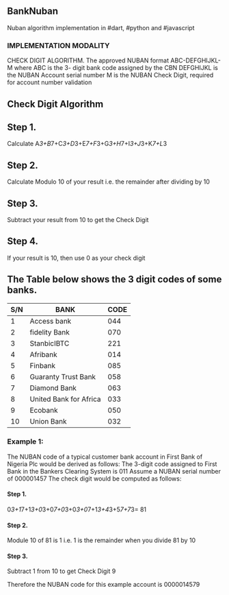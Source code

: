 ## BankNuban
Nuban algorithm implementation in #dart, #python  and  #javascript 


### IMPLEMENTATION MODALITY

CHECK DIGIT ALGORITHM. The approved NUBAN format  ABC-DEFGHIJKL-M where ABC is the 3- digit bank code assigned by the CBN DEFGHIJKL is the NUBAN Account serial number M is the NUBAN Check Digit, required for account number validation

## Check Digit Algorithm
## Step 1. 
 Calculate A*3+B*7+C*3+D*3+E*7+F*3+G*3+H*7+I*3+J*3+K*7+L*3
## Step 2. 
 Calculate Modulo 10 of your result i.e. the remainder after dividing by 10
## Step 3. 
Subtract your result from 10 to get the Check Digit
## Step 4. 
If your result is 10, then use 0 as your check digit

## The Table below shows the 3 digit codes of some banks.

S/N| BANK| CODE | 
--- | --- | --- | 
1 | Access bank| 044 |
2 | fidelity Bank| 070 |
3 | StanbicIBTC| 221 |
4 | Afribank| 014 |
5 | Finbank| 085 |
6 | Guaranty Trust Bank| 058 |
7 | Diamond Bank | 063 |
8 | United Bank for Africa | 033 |
9 | Ecobank| 050 |
10 | Union Bank| 032 |

### Example 1: 
The NUBAN code of a typical customer bank 
account in First Bank of Nigeria Plc would be derived as follows:
The 3-digit code assigned to First Bank in the Bankers Clearing System is 011 Assume a NUBAN serial number of 000001457 The check digit would be computed as follows:

#### Step 1.
0*3+1*7+1*3+0*3+0*7+0*3+0*3+0*7+1*3+4*3+5*7+7*3= 81
#### Step 2.
Module 10 of 81 is 1
i.e. 1 is the remainder when you divide 81 by 10 
#### Step 3. 
Subtract 1 from 10 to get  Check Digit 9

Therefore the NUBAN code for this example account is 0000014579 


